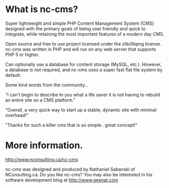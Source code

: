 What is nc-cms?
===============

Super lightweight and simple PHP Content Management System (CMS) designed with the primary goals of being user friendly and quick to integrate, while retaining the most important features of a modern day CMS. 

Open source and free to use project licensed under the zlib/libpng license. nc-cms was written in PHP and will run on any web server that supports PHP 5 or higher.

Can optionally use a database for content storage (MySQL, etc.). However, a database is not required, and nc-cms uses a super fast flat file system by default.

Some kind words from the community...

"I can't begin to describe to you what a life saver it is not having to rebuild an entire site on a CMS platform."

"Overall, a very quick way to start up a stable, dynamic site with minimal overhead!"

"Thanks for such a killer cms that is so simple.. great concept!"


More information.
=================

http://www.nconsulting.ca/nc-cms

nc-cms was designed and produced by Nathaniel Sabanski of NConsulting.ca. Do you like nc-cms? You may also be interested in his software development blog at http://www.geenat.com
